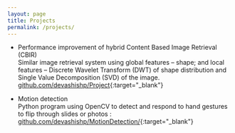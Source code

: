 ```yaml
---
layout: page
title: Projects
permalink: /projects/
---
```


- Performance improvement of hybrid Content Based Image Retrieval (CBIR)  
Similar image retrieval system using global features – shape; and local features
– Discrete Wavelet Transform (DWT) of shape distribution and Single Value
Decomposition (SVD) of the image.  
[github.com/devashishp/Project](https://github.com/devashishp/Project){:target="\_blank"}

- Motion detection  
Python program using OpenCV to detect and respond to hand gestures to flip
through slides or photos :  
[github.com/devashishp/MotionDetection/](https://github.com/devashishp/MotionDetection/){:target="\_blank"}

